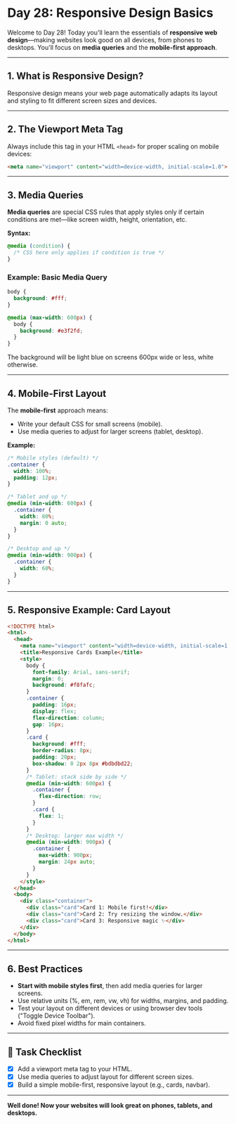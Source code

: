 # Day 28: Responsive Design Basics

Welcome to Day 28! Today you'll learn the essentials of **responsive web design**—making websites look good on all devices, from phones to desktops. You'll focus on **media queries** and the **mobile-first approach**.

---

## 1. What is Responsive Design?

Responsive design means your web page automatically adapts its layout and styling to fit different screen sizes and devices.

---

## 2. The Viewport Meta Tag

Always include this tag in your HTML `<head>` for proper scaling on mobile devices:

```html
<meta name="viewport" content="width=device-width, initial-scale=1.0">
```

---

## 3. Media Queries

**Media queries** are special CSS rules that apply styles only if certain conditions are met—like screen width, height, orientation, etc.

**Syntax:**
```css
@media (condition) {
  /* CSS here only applies if condition is true */
}
```

### Example: Basic Media Query

```css
body {
  background: #fff;
}

@media (max-width: 600px) {
  body {
    background: #e3f2fd;
  }
}
```
The background will be light blue on screens 600px wide or less, white otherwise.

---

## 4. Mobile-First Layout

The **mobile-first** approach means:
- Write your default CSS for small screens (mobile).
- Use media queries to adjust for larger screens (tablet, desktop).

**Example:**
```css
/* Mobile styles (default) */
.container {
  width: 100%;
  padding: 12px;
}

/* Tablet and up */
@media (min-width: 600px) {
  .container {
    width: 80%;
    margin: 0 auto;
  }
}

/* Desktop and up */
@media (min-width: 900px) {
  .container {
    width: 60%;
  }
}
```

---

## 5. Responsive Example: Card Layout

```html
<!DOCTYPE html>
<html>
  <head>
    <meta name="viewport" content="width=device-width, initial-scale=1.0">
    <title>Responsive Cards Example</title>
    <style>
      body {
        font-family: Arial, sans-serif;
        margin: 0;
        background: #f8fafc;
      }
      .container {
        padding: 16px;
        display: flex;
        flex-direction: column;
        gap: 16px;
      }
      .card {
        background: #fff;
        border-radius: 8px;
        padding: 20px;
        box-shadow: 0 2px 8px #bdbdbd22;
      }
      /* Tablet: stack side by side */
      @media (min-width: 600px) {
        .container {
          flex-direction: row;
        }
        .card {
          flex: 1;
        }
      }
      /* Desktop: larger max width */
      @media (min-width: 900px) {
        .container {
          max-width: 900px;
          margin: 24px auto;
        }
      }
    </style>
  </head>
  <body>
    <div class="container">
      <div class="card">Card 1: Mobile first!</div>
      <div class="card">Card 2: Try resizing the window.</div>
      <div class="card">Card 3: Responsive magic ✨</div>
    </div>
  </body>
</html>
```

---

## 6. Best Practices

- **Start with mobile styles first**, then add media queries for larger screens.
- Use relative units (%, em, rem, vw, vh) for widths, margins, and padding.
- Test your layout on different devices or using browser dev tools ("Toggle Device Toolbar").
- Avoid fixed pixel widths for main containers.

---

## 🎯 Task Checklist

- [x] Add a viewport meta tag to your HTML.
- [x] Use media queries to adjust layout for different screen sizes.
- [x] Build a simple mobile-first, responsive layout (e.g., cards, navbar).

---

**Well done! Now your websites will look great on phones, tablets, and desktops.**